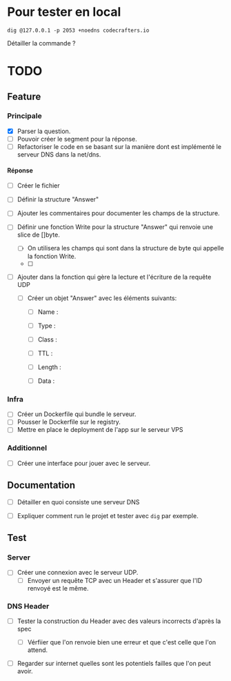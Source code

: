 # Pour tester en local

```shell
dig @127.0.0.1 -p 2053 +noedns codecrafters.io
```

Détailler la commande ?

# TODO

## Feature

### Principale

- [X] Parser la question.
- [ ] Pouvoir créer le segment pour la réponse.
- [ ] Refactoriser le code en se basant sur la manière dont est implémenté le serveur DNS dans la net/dns.

#### Réponse

- [ ] Créer le fichier

- [ ] Définir la structure "Answer"

- [ ] Ajouter les commentaires pour documenter les champs de la structure.

- [ ] Définir une fonction Write pour la structure "Answer" qui renvoie une slice de []byte.
  - [ ] On utilisera les champs qui sont dans la structure de byte qui appelle la fonction Write.
  - [ ]

- [ ] Ajouter dans la fonction qui gère la lecture et l'écriture de la requête UDP
  - [ ] Créer un objet "Answer" avec les éléments suivants:
    - [ ] Name :
    - [ ] Type :
    - [ ] Class :
    - [ ] TTL :
    - [ ] Length :
    - [ ] Data :


### Infra

- [ ] Créer un Dockerfile qui bundle le serveur.
- [ ] Pousser le Dockerfile sur le registry.
- [ ] Mettre en place le deployment de l'app sur le serveur VPS

### Additionnel

- [ ] Créer une interface pour jouer avec le serveur.

## Documentation

- [ ] Détailler en quoi consiste une serveur DNS
- [ ] Expliquer comment run le projet et tester avec `dig` par exemple.


## Test

### Server

- [ ] Créer une connexion avec le serveur UDP.
  - [ ] Envoyer un requête TCP avec un Header et s'assurer que l'ID renvoyé est le même.

### DNS Header

- [ ] Tester la construction du Header avec des valeurs incorrects d'après la spec
  - [ ] Vérfiier que l'on renvoie bien une erreur et que c'est celle que l'on attend.
- [ ] Regarder sur internet quelles sont les potentiels failles que l'on peut avoir.


